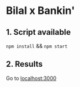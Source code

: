# Bilal x Bankin'

## 1. Script available

`npm install` && `npm start`

## 2. Results

Go to [localhost:3000](http://localhost:3000)
